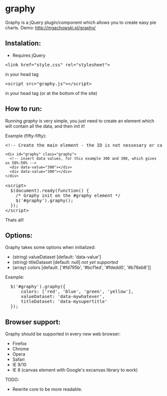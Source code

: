 graphy
======

Graphy is a jQuery plugin/component which allows you to create easy pie charts.
Demo: http://mgachowski.pl/graphy/

## Instalation:

* Requires jQuery

<pre>
&lt;link href="style.css" rel="stylesheet"&gt;
</pre> 
in your head tag
<pre>
&lt;script src="graphy.js"&gt;&lt;/script&gt;
</pre> 
in your head tag (or at the bottom of the site)


## How to run:

Running *graphy* is very simple, you just need to create an element which will contain all the data, and then init it!

Example (fifty-fifty):
<pre>
&lt;!-- Create the main element - the ID is not nessesary or can be various, but the class *must be* .graphy --&gt;
<code>
&lt;div id="graphy" class="graphy"&gt;
  &lt;!-- insert data values, for this example 300 and 300, which gives us 50%:50% --&gt;
  &lt;div data-value="300"&gt;&lt;/div&gt;
  &lt;div data-value="300"&gt;&lt;/div&gt;
&lt;/div>
</code>
&lt;script&gt;
  $(document).ready(function() {
	/* Graphy init on the #graphy element */
  	$('#graphy').graphy();
  });
&lt;/script&gt;
</pre>

Thats all!

## Options:

Graphy takes some options when initialized:
* (string) valueDataset [default: 'data-value']
* (string) titleDataset [default: null]  *not yet supported*
* (array) colors        [default: ['#fd795b', '#bcf1ed', '#fdedd0', '#b76eb8']]

Example:
<pre>
  $('#graphy').graphy({
      colors: ['red', 'blue', 'green', 'yellow'],
      valueDataset: 'data-mywhatever',
      titleDataset: 'data-mysupertitle'
  });
</pre>

## Browser support:

Graphy should be supported in every new web browser: 
* Firefox 
* Chrome
* Opera
* Safari
* IE 9/10
* IE 8 (canvas element with Google's excanvas library to work)


TODO:
* Rewrite core to be more readable. 


